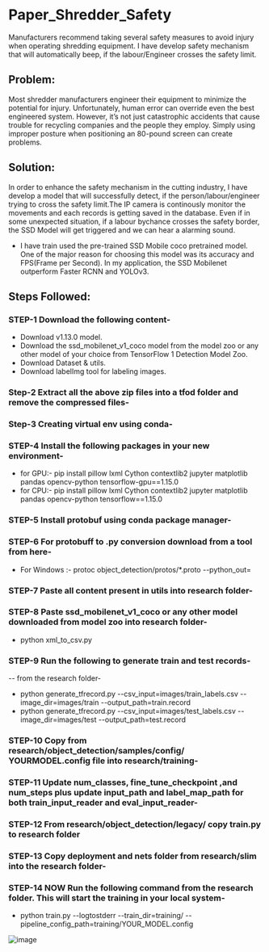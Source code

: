 # Paper_Shredder_Safety
Manufacturers recommend taking several safety measures to avoid injury when operating shredding equipment. I have develop safety mechanism that will automatically beep, if the labour/Engineer crosses the safety limit.

## Problem:
Most shredder manufacturers engineer their equipment to minimize the potential for injury. Unfortunately, human error can override even the best engineered system. However, it’s not just catastrophic accidents that cause trouble for recycling companies and the people they employ. Simply using improper posture when positioning an 80-pound screen can create problems. 

## Solution:
In order to enhance the safety mechanism in the cutting industry, I have develop a model that will successfully detect, if the person/labour/engineer trying to cross the safety limit.The IP camera is continously monitor the movements and each records is getting saved in the database. Even if in some unexpected situation, if a labour bychance crosses the safety border, the SSD Model will get triggered and we can hear a alarming sound.
- I have train used the pre-trained SSD Mobile coco pretrained model. One of the major reason for choosing this model was its accuracy and FPS(Frame per Second). In my application, the SSD Mobilenet outperform Faster RCNN and YOLOv3. 

## Steps Followed:

### STEP-1 Download the following content-
- Download v1.13.0 model.
- Download the ssd_mobilenet_v1_coco model from the model zoo or any other model of your choice from TensorFlow 1 Detection Model Zoo.
- Download Dataset & utils.
- Download labelImg tool for labeling images.

### Step-2 Extract all the above zip files into a tfod folder and remove the compressed files-
### Step-3 Creating virtual env using conda-
### STEP-4 Install the following packages in your new environment-
- for GPU:-   pip install pillow lxml Cython contextlib2 jupyter matplotlib pandas opencv-python tensorflow-gpu==1.15.0
- for CPU:-   pip install pillow lxml Cython contextlib2 jupyter matplotlib pandas opencv-python tensorflow==1.15.0

### STEP-5 Install protobuf using conda package manager-
### STEP-6 For protobuff to .py conversion download from a tool from here-
- For Windows :-    protoc object_detection/protos/*.proto --python_out=

### STEP-7 Paste all content present in utils into research folder-
### STEP-8 Paste ssd_mobilenet_v1_coco or any other model downloaded from model zoo into research folder-
- python xml_to_csv.py
### STEP-9 Run the following to generate train and test records-
-- from the research folder- 
- python generate_tfrecord.py --csv_input=images/train_labels.csv --image_dir=images/train --output_path=train.record
- python generate_tfrecord.py --csv_input=images/test_labels.csv --image_dir=images/test --output_path=test.record
### STEP-10 Copy from research/object_detection/samples/config/ YOURMODEL.config file into research/training-
### STEP-11 Update num_classes, fine_tune_checkpoint ,and num_steps plus update input_path and label_map_path for both train_input_reader and eval_input_reader-

### STEP-12 From research/object_detection/legacy/ copy train.py to research folder
### STEP-13 Copy deployment and nets folder from research/slim into the research folder-
### STEP-14 NOW Run the following command from the research folder. This will start the training in your local system-
- python train.py --logtostderr --train_dir=training/ --pipeline_config_path=training/YOUR_MODEL.config


![image](https://user-images.githubusercontent.com/91775600/162735012-d49f905c-4653-4278-ac07-8718a45cd11f.png)



